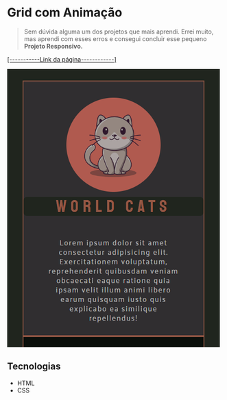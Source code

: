 # Grid com Animação

> Sem dúvida alguma um dos projetos que mais aprendi. Errei muito, mas aprendi com esses erros e consegui concluir esse pequeno <strong>Projeto Responsivo.</strong>

[[-----------Link da página------------]](https://romeusorionaet.github.io/MobileFirst/)

![preview](./preview/preview.png)

## Tecnologias

- HTML
- CSS
